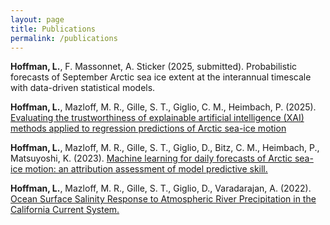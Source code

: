 ```yaml
---
layout: page
title: Publications
permalink: /publications
---
```



<p> <b>Hoffman, L.</b>, F. Massonnet, A. Sticker (2025, submitted). Probabilistic forecasts of September Arctic sea ice extent at the interannual
timescale with data-driven statistical models. 
<p> <b>Hoffman, L.</b>, Mazloff, M. R., Gille, S. T., Giglio, C. M., Heimbach, P. (2025). <a href="https://doi.org/10.1175/AIES-D-24-0027.1" targeg = "_blank"> Evaluating the trustworthiness of explainable artificial intelligence (XAI) methods applied to regression predictions of Arctic sea-ice motion </a>
<p> <b>Hoffman, L.</b>, Mazloff, M. R., Gille, S. T., Giglio, D., Bitz, C. M., Heimbach, P., Matsuyoshi, K. (2023). <a href="https://doi.org/10.1175/AIES-D-23-0004.1" target = "_blank"> Machine learning for daily forecasts of Arctic sea-ice motion: an attribution assessment of model predictive skill. </a>
<p> <b>Hoffman, L.</b>, Mazloff, M. R., Gille, S. T., Giglio, D., Varadarajan, A. (2022). <a href="https://doi.org/10.1175/JPO-D-21-0272.1" target = "_blank"> Ocean Surface Salinity Response to Atmospheric River Precipitation in the California Current System. </a>


